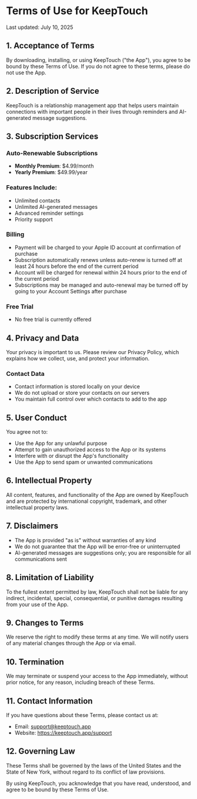 # Terms of Use for KeepTouch

Last updated: July 10, 2025

## 1. Acceptance of Terms

By downloading, installing, or using KeepTouch ("the App"), you agree to be bound by these Terms of Use. If you do not agree to these terms, please do not use the App.

## 2. Description of Service

KeepTouch is a relationship management app that helps users maintain connections with important people in their lives through reminders and AI-generated message suggestions.

## 3. Subscription Services

### Auto-Renewable Subscriptions
- **Monthly Premium**: $4.99/month
- **Yearly Premium**: $49.99/year

### Features Include:
- Unlimited contacts
- Unlimited AI-generated messages
- Advanced reminder settings
- Priority support

### Billing
- Payment will be charged to your Apple ID account at confirmation of purchase
- Subscription automatically renews unless auto-renew is turned off at least 24 hours before the end of the current period
- Account will be charged for renewal within 24 hours prior to the end of the current period
- Subscriptions may be managed and auto-renewal may be turned off by going to your Account Settings after purchase

### Free Trial
- No free trial is currently offered

## 4. Privacy and Data

Your privacy is important to us. Please review our Privacy Policy, which explains how we collect, use, and protect your information.

### Contact Data
- Contact information is stored locally on your device
- We do not upload or store your contacts on our servers
- You maintain full control over which contacts to add to the app

## 5. User Conduct

You agree not to:
- Use the App for any unlawful purpose
- Attempt to gain unauthorized access to the App or its systems
- Interfere with or disrupt the App's functionality
- Use the App to send spam or unwanted communications

## 6. Intellectual Property

All content, features, and functionality of the App are owned by KeepTouch and are protected by international copyright, trademark, and other intellectual property laws.

## 7. Disclaimers

- The App is provided "as is" without warranties of any kind
- We do not guarantee that the App will be error-free or uninterrupted
- AI-generated messages are suggestions only; you are responsible for all communications sent

## 8. Limitation of Liability

To the fullest extent permitted by law, KeepTouch shall not be liable for any indirect, incidental, special, consequential, or punitive damages resulting from your use of the App.

## 9. Changes to Terms

We reserve the right to modify these terms at any time. We will notify users of any material changes through the App or via email.

## 10. Termination

We may terminate or suspend your access to the App immediately, without prior notice, for any reason, including breach of these Terms.

## 11. Contact Information

If you have questions about these Terms, please contact us at:
- Email: support@keeptouch.app
- Website: https://keeptouch.app/support

## 12. Governing Law

These Terms shall be governed by the laws of the United States and the State of New York, without regard to its conflict of law provisions.

By using KeepTouch, you acknowledge that you have read, understood, and agree to be bound by these Terms of Use.